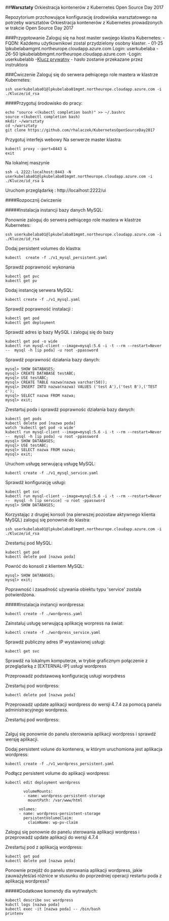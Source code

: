 ##**Warsztaty** Orkiestracja kontenerów z Kubernetes Open Source Day 2017

Repozytorium przchowujące konfigurację środowiska warsztatowego
na potrzeby warsztatów Orkiestracja kontenerów z Kubernetes prowadzonych
w trakcie Open Source Day 2017

###Przygotowanie
Zaloguj się na host master swojego klastra Kubernetes:
	- FQDN:
		Każdemu użytkownikowi zostal przydzielony osobny klaster.
		- 01-25  lpkubelaba<NUMER>mgmt.northeurope.cloudapp.azure.com
			Login: userkubelaba<NUMER>
		- 26-50	lpkubelabb<NUMER>mgmt.northeurope.cloudapp.azure.com
			-Login: userkubelabb<NUMER> 
	-[Klucz prywatny](https://www.dropbox.com/s/g2of30pq01v5b1r/kubernetes_rsa_id?dl=0) - hasło zostanie przekazane przez instruktora

###Ćwiczenie
Zaloguj się do serwera pełniącego role mastera w klastrze Kubernetes:

```
ssh userkubelaba01@lpkubelaba01mgmt.northeurope.cloudapp.azure.com -i ./Klucze/id_rsa
```

####Przygotuj środowisko do pracy:

```
echo "source <(kubectl completion bash)" >> ~/.bashrc
source <(kubectl completion bash)
mkdir ~/warsztaty
cd ~/warsztaty
git clone https://github.com/rhalaczek/KubernetesOpenSourceDay2017 
```

Przygotuj interfejs webowy
Na serwerze master klastra:

```
kubectl proxy --port=8443 &
exit
```

Na lokalnej maszynie

```
ssh -L 2222:localhost:8443 -N userkubelaba01@lpkubelaba01mgmt.northeurope.cloudapp.azure.com -i ./Klucze/id_rsa &
```

Uruchom przeglądarkę :
http://localhost:2222/ui

####Rozpocznij ćwiczenie

#####Instalacja instancji bazy danych MySQL:

Ponownie zaloguj do serwera pełniącego role mastera w klastrze Kubernetes:

```
ssh userkubelaba01@lpkubelaba01mgmt.northeurope.cloudapp.azure.com -i ./Klucze/id_rsa
```

Dodaj persistent volumes do klastra:

```
kubectl  create -f ./v1_mysql_persistent.yaml
```

Sprawdź poprawność wykonania

```
kubectl get pvc
kubectl get pv
```

Dodaj instancję serwera MySQL:

```
kubectl create -f ./v1_mysql.yaml
```

Sprawdź poprawność instalacji :

```
kubectl get pod
kubectl get deployment
```

Sprawdź adres ip bazy MySQL i zaloguj się do bazy

```
kubectl get pod -o wide
kubectl run mysql-client --image=mysql:5.6 -i -t --rm --restart=Never --  mysql -h [ip poda] -u root -ppassword
```

Sprawdź poprawność działania bazy danych:

```
mysql> SHOW DATABASES;
mysql> CREATE DATABASE testABC;
mysql> USE testABC;
mysql> CREATE TABLE nazwa(nazwa varchar(50));
mysql> INSERT INTO nazwa(nazwa) VALUES ('test A'),('test B'),('TEST c');
mysql> SELECT nazwa FROM nazwa;
mysql> exit;
```

Zrestartuj poda i sprawdź poprawnośc działania bazy danych:

```
kubectl get pods
kubectl delete pod [nazwa poda]
watch 'kubectl get pod -o wide'
kubectl run mysql-client --image=mysql:5.6 -i -t --rm --restart=Never --  mysql -h [ip poda] -u root -ppassword
mysql> SHOW DATABASES;
mysql> USE testABC;
mysql> SELECT nazwa FROM nazwa;
mysql> exit;
```

Uruchom usługę serwującą usługę MySQL:

```
kubectl create -f ./v1_mysql_service.yaml
```

Sprawdź konfigurację usługi:

```
kubectl get svc
kubectl run mysql-client --image=mysql:5.6 -i -t --rm --restart=Never --  mysql -h [ip service] -u root -ppassword
mysql> SHOW DATABASES;
```

Korzystając z drugiej konsoli (na pierwszej pozostaw aktywnego klienta MySQL) zaloguj się ponownie do klastra:

```
ssh userkubelaba01@lpkubelaba01mgmt.northeurope.cloudapp.azure.com -i ./Klucze/id_rsa
```

Zrestartuj pod MySQL:

```
kubectl get pod
kubectl delete pod [nazwa poda]
```

Powróć do konsoli z klientem MySQL:

```
mysql> SHOW DATABASES;
mysql> exit;
```

Poprawność i zasadność używania obiektu typu 'service' zostala potwierdzona.


#####Instalacja instancji wordpressa:

```
kubectl create -f ./wordpress.yaml
```

Zainstaluj usługę serwującą aplikację worpress na świat:

```
kubectl create -f ./wordpress_service.yaml
```

Sprawdź publiczny adres IP wystawionej usługi:

```
kubectl get svc
```

Sprawdź na lokalnym komputerze, w trybie graficznym połączenie z przeglądarką z 
[EXTERNAL-IP] usługi wordpress

Przeprowadź podstawową konfigurację usługi worpdress

Zrestartuj pod wordpress: 

```
kubectl delete pod [nazwa poda]
```

Przeprowadź update aplikacji wordpress do wersji 4.7.4 za pomocą panelu administracyjnego wordpress.

Zrestartuj pod wordpress:

```
```

Zalguj się ponownie do panelu sterowania aplikacji wordpress i sprawdź wersję aplikacji.


Dodaj persistent volune do kontenera, w którym uruchomiona jest aplikacja wordpress:

```
kubectl create -f ./v1_wordpress_persistent.yaml
```

Podłącz persistent volume do aplikacji wordpress:

```
kubectl edit deployment wordpress

        volumeMounts:
        - name: wordpress-persistent-storage
          mountPath: /var/www/html

      volumes:
      - name: wordpress-persistent-storage
        persistentVolumeClaim:
          claimName: wp-pv-claim
```

Zaloguj się ponownie do panelu sterowania aplikacji wordpress i przeprowadź
update aplikacji do wersji 4.7.4

Zrestartuj pod z aplikacją wordpress:

```
kubectl get pod
kubectl delete pod [nazwa poda]
```

Ponownie przejdź do panelu sterowania aplikacji wordpress, jakie zauważyłeś/aś
różnice w stusunku do poprzedniej operacji restartu poda z aplikacją wordpress?


#####Dodatkowe komendy dla wytrwałych:

```
kubectl describe svc wordpress
kubctl logs [nazwa poda]
kubectl exec -it [nazwa poda] -- /bin/bash
printenv
```


